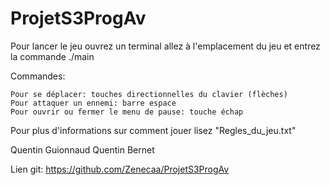 # ProjetS3ProgAv

Pour lancer le jeu ouvrez un terminal allez à l'emplacement du jeu et entrez la commande ./main

Commandes:

    Pour se déplacer: touches directionnelles du clavier (flèches)
    Pour attaquer un ennemi: barre espace
    Pour ouvrir ou fermer le menu de pause: touche échap

Pour plus d'informations sur comment jouer lisez "Regles_du_jeu.txt"

Quentin Guionnaud
Quentin Bernet


Lien git:
    https://github.com/Zenecaa/ProjetS3ProgAv